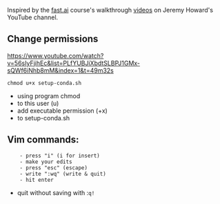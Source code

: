 Inspired by the [fast.ai](https://course19.fast.ai/terminal_tutorial.html) course's  walkthrough [videos](https://www.youtube.com/playlist?list=PLfYUBJiXbdtSLBPJ1GMx-sQWf6iNhb8mM) on Jeremy Howard's YouTube channel. 

## Change permissions
https://www.youtube.com/watch?v=56sIyFjihEc&list=PLfYUBJiXbdtSLBPJ1GMx-sQWf6iNhb8mM&index=1&t=49m32s

`chmod u+x setup-conda.sh` 
- using program chmod
- to this user (u)
- add executable permission (+x)
- to setup-conda.sh 

## Vim commands:

		- press "i" (i for insert)
		- make your edits
		- press "esc" (escape)
		- write ":wq" (write & quit)
		- hit enter
		
- quit without saving with :`q!`
